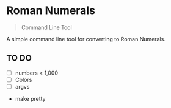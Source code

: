 Roman Numerals
===============

> Command Line Tool


A simple command line tool for converting to Roman Numerals. 


TO DO
-------

+ [ ] numbers < 1,000
+ [ ] Colors
+ [ ] argvs
+ make pretty
